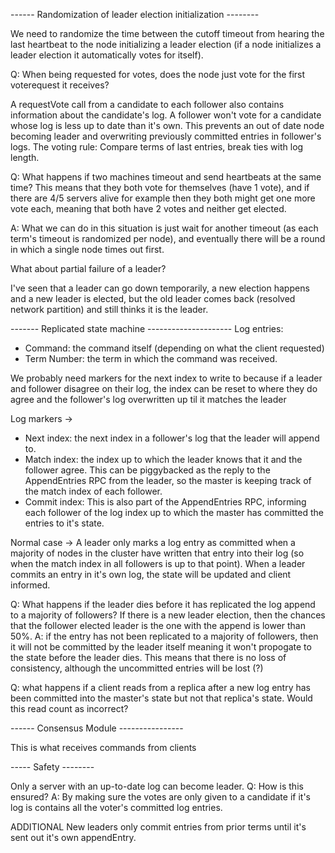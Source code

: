------ Randomization of leader election initialization --------

We need to randomize the time between the cutoff timeout from hearing the
last heartbeat to the node initializing a leader election (if a node
initializes a leader election it automatically votes for itself).

Q: When being requested for votes, does the node just vote for the first
  voterequest it receives? 

  A requestVote call from a candidate to each follower also contains
  information about the candidate's log. A follower won't vote for a candidate
  whose log is less up to date than it's own. This prevents an out of date node
  becoming leader and overwriting previously committed entries in follower's
  logs.
  The voting rule: Compare terms of last entries, break ties with log length.

Q: What happens if two machines timeout and send heartbeats at the same time?
  This means that they both vote for themselves (have 1 vote), and if there are
  4/5 servers alive for example then they both might get one more vote each,
  meaning that both have 2 votes and neither get elected.

A: What we can do in this situation is just wait for another timeout (as each
  term's timeout is randomized per node), and eventually there will be a round
  in which a single node times out first.


What about partial failure of a leader?

I've seen that a leader can go down temporarily, a new election happens and
a new leader is elected, but the old leader comes back (resolved network partition)
and still thinks it is the leader.


------- Replicated state machine ---------------------
Log entries:
* Command: the command itself (depending on what the client requested)
* Term Number: the term in which the command was received.


We probably need markers for the next index to write to because if a leader and
follower disagree on their log, the index can be reset to where they do agree
and the follower's log overwritten up til it matches the leader

Log markers ->
* Next index: the next index in a follower's log that the leader will append to.
* Match index: the index up to which the leader knows that it and the follower
agree. This can be piggybacked as the reply to the AppendEntries RPC from the
leader, so the master is keeping track of the match index of each follower.
* Commit index: This is also part of the AppendEntries RPC, informing each
  follower of the log index up to which the master has committed the entries to
  it's state.

Normal case ->
A leader only marks a log entry as committed when a majority of nodes in the
cluster have written that entry into their log (so when the match index in all
followers is up to that point). When a leader commits an entry in it's own log,
the state will be updated and client informed. 

Q: What happens if the leader dies before it has replicated the log append
to a majority of followers? If there is a new leader election, then the
chances that the follower elected leader is the one with the append is lower
than 50%.
A: if the entry has not been replicated to a majority of followers, then it
will not be committed by the leader itself meaning it won't propogate to the
state before the leader dies. This means that there is no loss of consistency,
although the uncommitted entries will be lost (?)


Q: what happens if a client reads from a replica after a new log entry has been
committed into the master's state but not that replica's state. Would this read
count as incorrect?

------ Consensus Module ----------------

This is what receives commands from clients

----- Safety --------

Only a server with an up-to-date log can become leader. 
Q: How is this ensured?
A: By making sure the votes are only given to a candidate if it's log is
contains all the voter's committed log entries.


ADDITIONAL
New leaders only commit entries from prior terms until it's sent out it's own
appendEntry.
